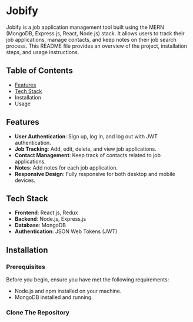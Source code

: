 
# Jobify

Jobify is a job application management tool built using the MERN (MongoDB, Express.js, React, Node.js) stack. It allows users to track their job applications, manage contacts, and keep notes on their job search process. This README file provides an overview of the project, installation steps, and usage instructions.

## Table of Contents
- [Features](#features)
- [Tech Stack](#tech-stack)
- Installation
- Usage

## Features
- **User Authentication**: Sign up, log in, and log out with JWT authentication.
- **Job Tracking**: Add, edit, delete, and view job applications.
- **Contact Management**: Keep track of contacts related to job applications.
- **Notes**: Add notes for each job application.
- **Responsive Design**: Fully responsive for both desktop and mobile devices.

## Tech Stack
- **Frontend**: React.js, Redux
- **Backend**: Node.js, Express.js
- **Database**: MongoDB
- **Authentication**: JSON Web Tokens (JWT)

## Installation
### Prerequisites
Before you begin, ensure you have met the following requirements:

- Node.js and npm installed on your machine.
- MongoDB installed and running.

### Clone The Repository


